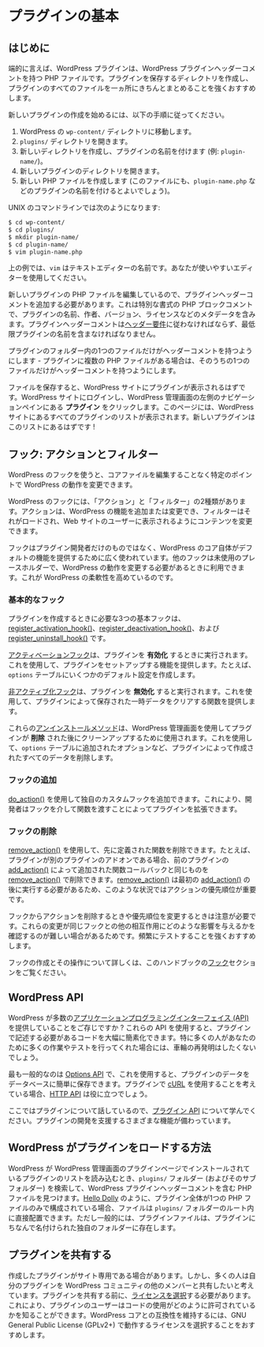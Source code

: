 <!--
# Plugin Basics
-->

# プラグインの基本


<!--
## Getting Started
-->

## はじめに

<!--
At its simplest, a WordPress plugin is a PHP file with a WordPress plugin header comment. It's highly recommended that you create a directory to hold your plugin so that all of your plugin's files are neatly organized in one place.
-->

端的に言えば、WordPress プラグインは、WordPress プラグインヘッダーコメントを持つ PHP ファイルです。プラグインを保存するディレクトリを作成し、プラグインのすべてのファイルを一ヵ所にきちんとまとめることを強くおすすめします。

<!--
To get started creating a new plugin, follow the steps below.
-->

新しいプラグインの作成を始めるには、以下の手順に従ってください。

<!--
1. Navigate to the WordPress installation's `wp-content/` directory.
2. Open the `plugins/` directory.
3. Create a new directory and name it after the plugin (e.g. `plugin-name/`).
4. Open the new plugin's directory.
5. Create a new PHP file (it's also good to name this file after your plugin, e.g. `plugin-name.php`).
-->

1. WordPress の `wp-content/` ディレクトリに移動します。
2. `plugins/` ディレクトリを開きます。
3. 新しいディレクトリを作成し、プラグインの名前を付けます (例: `plugin-name/`)。
4. 新しいプラグインのディレクトリを開きます。
5. 新しい PHP ファイルを作成します (このファイルにも、`plugin-name.php` などのプラグインの名前を付けるとよいでしょう)。

<!--
Here's what the process looks like on the Unix command line:
-->

UNIX のコマンドラインでは次のようになります:

```bash
$ cd wp-content/
$ cd plugins/
$ mkdir plugin-name/
$ cd plugin-name/
$ vim plugin-name.php
```

<!--
In the example above, `vim` is the name of the text editor. Use whichever editor that is comfortable for you.
-->

上の例では、`vim` はテキストエディターの名前です。あなたが使いやすいエディターを使用してください。

<!--
Now that you're editing your new plugin's PHP file, you'll need to add a plugin header comment. This is a specially formatted PHP block comment that contains metadata about the plugin, such as its name, author, version, license, etc. The plugin header comment must comply with the [header requirements](https://developer.wordpress.org/plugins/plugin-basics/header-requirements/), and at the very least, contain the name of the plugin.
-->

新しいプラグインの PHP ファイルを編集しているので、プラグインヘッダーコメントを追加する必要があります。これは特別な書式の PHP ブロックコメントで、プラグインの名前、作者、バージョン、ライセンスなどのメタデータを含みます。プラグインヘッダーコメントは[ヘッダー要件](https://ja.wordpress.org/team/handbook/plugin-development/plugin-basics/header-requirements/)に従わなければならず、最低限プラグインの名前を含まなければなりません。

<!--
Only one file in the plugin's folder should have the header comment — if the plugin has multiple PHP files, only one of those files should have the header comment.
-->

プラグインのフォルダー内の1つのファイルだけがヘッダーコメントを持つようにします - プラグインに複数の PHP ファイルがある場合は、そのうちの1つのファイルだけがヘッダーコメントを持つようにします。

<!--
After you save the file, you should be able to see your plugin listed in your WordPress site. Log in to your WordPress site, and click **Plugins** on the left navigation pane of your WordPress Admin. This page displays a listing of all the plugins your WordPress site has. Your new plugin should now be in that list!
-->

ファイルを保存すると、WordPress サイトにプラグインが表示されるはずです。WordPress サイトにログインし、WordPress 管理画面の左側のナビゲーションペインにある **プラグイン** をクリックします。このページには、WordPress サイトにあるすべてのプラグインのリストが表示されます。新しいプラグインはこのリストにあるはずです !

<!--
## Hooks: Actions and Filters
-->

## フック: アクションとフィルター

<!--
WordPress hooks allow you to tap into WordPress at specific points to change how WordPress behaves without editing any core files.
-->

WordPress のフックを使うと、コアファイルを編集することなく特定のポイントで WordPress の動作を変更できます。

<!--
There are two types of hooks within WordPress: _actions_ and _filters_. Actions allow you to add or change WordPress functionality, while filters allow you to alter content as it is loaded and displayed to the website user.
-->

WordPress のフックには、「アクション」と「フィルター」の2種類があります。アクションは、WordPress の機能を追加または変更でき、フィルターはそれがロードされ、Web サイトのユーザーに表示されるようにコンテンツを変更できます。

<!--
Hooks are not just for plugin developers; hooks are used extensively to provide default functionality by WordPress core itself. Other hooks are unused place holders that are simply available for you to tap into when you need to alter how WordPress works. This is what makes WordPress so flexible.
-->

フックはプラグイン開発者だけのものではなく、WordPress のコア自体がデフォルトの機能を提供するために広く使われています。他のフックは未使用のプレースホルダーで、WordPress の動作を変更する必要があるときに利用できます。これが WordPress の柔軟性を高めているのです。

<!--
### Basic Hooks
-->

### 基本的なフック

<!--
The 3 basic hooks you'll need when creating a plugin are the [register\_activation\_hook()](https://developer.wordpress.org/reference/functions/register_activation_hook/), the [register\_deactivation\_hook()](https://developer.wordpress.org/reference/functions/register_deactivation_hook/), and the [register\_uninstall\_hook()](https://developer.wordpress.org/reference/functions/register_uninstall_hook/).
-->

プラグインを作成するときに必要な3つの基本フックは、[register\_activation\_hook()](https://developer.wordpress.org/reference/functions/register_activation_hook/)、[register\_deactivation\_hook()](https://developer.wordpress.org/reference/functions/register_deactivation_hook/)、および [register\_uninstall\_hook()](https://developer.wordpress.org/reference/functions/register_uninstall_hook/) です。

<!--
The [activation hook](https://developer.wordpress.org/plugins/plugin-basics/activation-deactivation-hooks/) is run when you _activate_ your plugin. You would use this to provide a function to set up your plugin — for example, creating some default settings in the `options` table.
-->

[アクティベーションフック](https://ja.wordpress.org/team/handbook/plugin-development/plugin-basics/activation-deactivation-hooks/)は、プラグインを **有効化** するときに実行されます。これを使用して、プラグインをセットアップする機能を提供します。たとえば、`options` テーブルにいくつかのデフォルト設定を作成します。

<!--
The [deactivation hook](https://developer.wordpress.org/plugins/plugin-basics/activation-deactivation-hooks/) is run when you _deactivate_ your plugin. You would use this to provide a function that clears any temporary data stored by your plugin.
-->

[非アクティブ化フック](https://ja.wordpress.org/team/handbook/plugin-development/plugin-basics/activation-deactivation-hooks/)は、プラグインを **無効化** すると実行されます。これを使用して、プラグインによって保存された一時データをクリアする関数を提供します。

<!--
These [uninstall methods](https://developer.wordpress.org/plugins/plugin-basics/uninstall-methods/) are used to clean up after your plugin is _deleted_ using the WordPress Admin. You would use this to delete all data created by your plugin, such as any options that were added to the `options` table.
-->

これらの[アンインストールメソッド](https://ja.wordpress.org/team/handbook/plugin-development/plugin-basics/uninstall-methods/)は、WordPress 管理画面を使用してプラグインが **削除** された後にクリーンアップするために使用されます。これを使用して、`options` テーブルに追加されたオプションなど、プラグインによって作成されたすべてのデータを削除します。

<!--
### Adding Hooks
-->

### フックの追加

<!--
You can add your own, custom hooks with [do_action()](https://developer.wordpress.org/reference/functions/do_action/) , which will enable developers to extend your plugin by passing functions through your hooks.
-->

[do_action()](https://developer.wordpress.org/reference/functions/do_action/) を使用して独自のカスタムフックを追加できます。これにより、開発者はフックを介して関数を渡すことによってプラグインを拡張できます。

<!--
### Removing Hooks
-->

### フックの削除

<!--
You can also use invoke [remove_action()](https://developer.wordpress.org/reference/functions/remove_action/) to remove a function that was defined earlier. For example, if your plugin is an add-on to another plugin, you can use [remove_action()](https://developer.wordpress.org/reference/functions/remove_action/) with the same function callback that was added by the previous plugin with [add_action()](https://developer.wordpress.org/reference/functions/add_action/). The priority of actions is important in these situations, as [remove_action()](https://developer.wordpress.org/reference/functions/remove_action/) would need to run after the initial [add_action()](https://developer.wordpress.org/reference/functions/add_action/).
-->

[remove_action()](https://developer.wordpress.org/reference/functions/remove_action/) を使用して、先に定義された関数を削除できます。たとえば、プラグインが別のプラグインのアドオンである場合、前のプラグインの [add_action()](https://developer.wordpress.org/reference/functions/add_action/) によって追加された関数コールバックと同じものを [remove_action()](https://developer.wordpress.org/reference/functions/remove_action/) で削除できます。[remove_action()](https://developer.wordpress.org/reference/functions/remove_action/) は最初の [add_action()](https://developer.wordpress.org/reference/functions/add_action/) の後に実行する必要があるため、このような状況ではアクションの優先順位が重要です。

<!--
You should be careful when removing an action from a hook, as well as when altering priorities, because it can be difficult to see how these changes will affect other interactions with the same hook. We highly recommend testing frequently.
-->

フックからアクションを削除するときや優先順位を変更するときは注意が必要です。これらの変更が同じフックとの他の相互作用にどのような影響を与えるかを確認するのが難しい場合があるためです。頻繁にテストすることを強くおすすめします。

<!--
You can learn more about creating hooks and interacting with them in the [Hooks](https://developer.wordpress.org/plugins/hooks/) section of this handbook.
-->

フックの作成とその操作について詳しくは、このハンドブックの[フック](https://ja.wordpress.org/team/handbook/plugin-development/hooks/)セクションをご覧ください。

<!--
## WordPress APIs
-->

## WordPress API

<!--
Did you know that WordPress provides a number of [Application Programming Interfaces (APIs)](https://make.wordpress.org/core/handbook/best-practices/core-apis/)? These APIs can greatly simplify the code you need to write in your plugins. You don't want to reinvent the wheel, especially when so many people have done a lot of the work and testing for you.
-->

WordPress が多数の[アプリケーションプログラミングインターフェイス (API)](https://make.wordpress.org/core/handbook/best-practices/core-apis/) を提供していることをご存じですか ? これらの API を使用すると、プラグインで記述する必要があるコードを大幅に簡素化できます。特に多くの人があなたのために多くの作業やテストを行ってくれた場合には、車輪の再発明はしたくないでしょう。

<!--
The most common one is the [Options API](https://codex.wordpress.org/Options_API), which makes it easy to store data in the database for your plugin. If you're thinking of using [cURL](https://en.wikipedia.org/wiki/CURL) in your plugin, the [HTTP API](https://developer.wordpress.org/plugins/http-api/) might be of interest to you.
-->

最も一般的なのは [Options API](https://codex.wordpress.org/Options_API) で、これを使用すると、プラグインのデータをデータベースに簡単に保存できます。プラグインで [cURL](https://en.wikipedia.org/wiki/CURL) を使用することを考えている場合、[HTTP API](https://ja.wordpress.org/team/handbook/plugin-development/http-api/) は役に立つでしょう。

<!--
Since we're talking about plugins, you'll want to study the [Plugin API](https://codex.wordpress.org/Plugin_API). It has a variety of functions that will assist you in developing plugins.
-->

ここではプラグインについて話しているので、[プラグイン API](https://codex.wordpress.org/Plugin_API) について学んでください。プラグインの開発を支援するさまざまな機能が備わっています。

<!--
## How WordPress Loads Plugins
-->

## WordPress がプラグインをロードする方法

<!--
When WordPress loads the list of installed plugins on the Plugins page of the WordPress Admin, it searches through the `plugins/` folder (and its sub-folders) to find PHP files with WordPress plugin header comments. If your entire plugin consists of just a single PHP file, like [Hello Dolly](https://wordpress.org/plugins/hello-dolly/ "Hello Dolly"), the file could be located directly inside the root of the `plugins/` folder. But more commonly, plugin files will reside in their own folder, named after the plugin.
-->

WordPress が WordPress 管理画面のプラグインページでインストールされているプラグインのリストを読み込むとき、`plugins/` フォルダー (およびそのサブフォルダー) を検索して、WordPress プラグインヘッダーコメントを含む PHP ファイルを見つけます。[Hello Dolly](https://ja.wordpress.org/plugins/hello-dolly/ "Hello Dolly") のように、プラグイン全体が1つの PHP ファイルのみで構成されている場合、ファイルは `plugins/` フォルダーのルート内に直接配置できます。ただし一般的には、プラグインファイルは、プラグインにちなんで名付けられた独自のフォルダーに存在します。

<!--
## Sharing your Plugin
-->

## プラグインを共有する

<!--
Sometimes a plugin you create is just for your site. But many people like to share their plugins with the rest of the WordPress community. Before sharing your plugin, one thing you need to do is [choose a license](https://choosealicense.com/). This lets the user of your plugin know how they are allowed to use your code. To maintain compatibility with WordPress core, it is recommended that you pick a license that works with GNU General Public License (GPLv2+).
-->

作成したプラグインがサイト専用である場合があります。しかし、多くの人は自分のプラグインを WordPress コミュニティの他のメンバーと共有したいと考えています。プラグインを共有する前に、[ライセンスを選択](https://choosealicense.com/)する必要があります。これにより、プラグインのユーザーはコードの使用がどのように許可されているかを知ることができます。WordPress コアとの互換性を維持するには、GNU General Public License (GPLv2+) で動作するライセンスを選択することをおすすめします。
